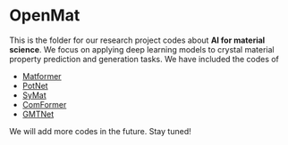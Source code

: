 # OpenMat

This is the folder for our research project codes about **AI for material science**. We focus on applying deep learning models to crystal material property prediction and generation tasks. We have included the codes of 
- [Matformer](https://openreview.net/forum?id=pqCT3L-BU9T)
- [PotNet](https://arxiv.org/abs/2306.10045)
- [SyMat](https://arxiv.org/abs/2307.02707)
- [ComFormer](https://openreview.net/pdf?id=BnQY9XiRAS)
- [GMTNet](https://openreview.net/forum?id=BOFjRnJ9mX)

We will add more codes in the future. Stay tuned!

